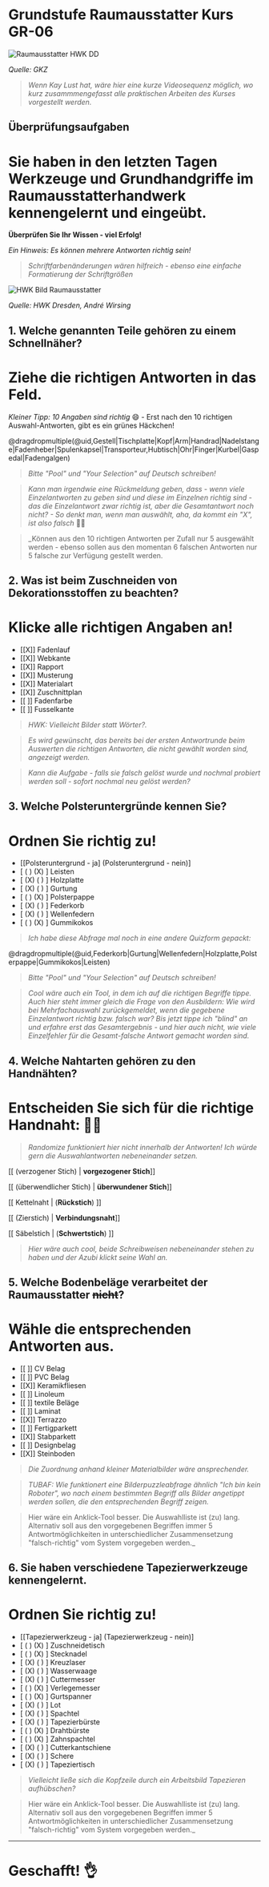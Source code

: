 <!--

author:   Hilke Domsch

email:    hilke.domsch@gkz-ev.de

version:  0.0.3

language: de

narrator: Deutsch Male

comment:  Grundkurs Raumausstatter

edit: true
date: 2025-06-24
logo: https://raw.githubusercontent.com/Ifi-DiAgnostiK-Project/LiaScript-Courses/refs/heads/main/img/Logo_234px.png


import: https://raw.githubusercontent.com/Ifi-DiAgnostiK-Project/LiaScript_DragAndDrop_Template/refs/heads/main/README.md
import: https://raw.githubusercontent.com/Ifi-DiAgnostiK-Project/Piktogramme/refs/heads/main/makros.md
import: https://raw.githubusercontent.com/Ifi-DiAgnostiK-Project/LiaScript_ImageQuiz/refs/heads/main/README.md

tags:
- Raumausstatter

@style
.flex-container {
    display: flex;[](https://liascript.github.io/LiveEditor/liascript/index.html?#5)
    flex-wrap: wrap; /* Allows the items to wrap as needed */
    align-items: stretch;
    gap: 20px; /* Adds both horizontal and vertical spacing between items */
}

.flex-child { 
    flex: 1;
    margin-right: 20px; /* Adds space between the columns */
}

@media (max-width: 600px) {
    .flex-child {
        flex: 100%; /* Makes the child divs take up the full width on slim devices */
        margin-right: 0; /* Removes the right margin */
    }
}
@end

-->

# Grundstufe Raumausstatter Kurs GR-06

![Raumausstatter HWK DD](https://raw.githubusercontent.com/Ifi-DiAgnostiK-Project/LiaScript-Courses/refs/heads/main/courses/img/interior.jpg)

_Quelle: GKZ_

>_Wenn Kay Lust hat, wäre hier eine kurze Videosequenz möglich, wo kurz zusammmengefasst alle praktischen Arbeiten des Kurses vorgestellt werden._

##  Überprüfungsaufgaben

Sie haben in den letzten Tagen Werkzeuge und Grundhandgriffe im Raumausstatterhandwerk kennengelernt und eingeübt.
===

__Überprüfen Sie Ihr Wissen - viel Erfolg!__

_Ein Hinweis: Es können mehrere Antworten richtig sein!_

>_Schriftfarbenänderungen wären hilfreich - ebenso eine einfache Formatierung der Schriftgrößen_

![HWK Bild Raumausstatter](img/hwk1.jpg)

_Quelle: HWK Dresden, André Wirsing_



## 1. Welche genannten Teile gehören zu einem Schnellnäher? 

Ziehe die richtigen Antworten in das Feld.
===

_Kleiner Tipp: 10 Angaben sind richtig_ 😄 - Erst nach den 10 richtigen Auswahl-Antworten, gibt es ein grünes Häckchen!

<!-- data-randomize -->
@dragdropmultiple(@uid,Gestell|Tischplatte|Kopf|Arm|Handrad|Nadelstange|Fadenheber|Spulenkapsel|Transporteur,Hubtisch|Ohr|Finger|Kurbel|Gaspedal|Fadengalgen)


>_Bitte "Pool" und "Your Selection" auf Deutsch schreiben!_

>_Kann man irgendwie eine Rückmeldung geben, dass - wenn viele Einzelantworten zu geben sind und diese im Einzelnen richtig sind - das die Einzelantwort zwar richtig ist, aber die Gesamtantwort noch nicht? - So denkt man, wenn man auswählt, aha, da kommt ein "X", ist also falsch_ 🤷‍♀️

>_Können aus den 10 richtigen Antworten per Zufall nur 5 ausgewählt werden - ebenso sollen aus den momentan 6 falschen Antworten nur 5 falsche zur Verfügung gestellt werden.




## 2. Was ist beim Zuschneiden von Dekorationsstoffen zu beachten? 

Klicke alle richtigen Angaben an!
===

<!-- data-randomize -->
- [[X]] Fadenlauf
- [[X]] Webkante
- [[X]] Rapport
- [[X]] Musterung
- [[X]] Materialart
- [[X]] Zuschnittplan
- [[ ]] Fadenfarbe
- [[ ]] Fusselkante

>_HWK: Vielleicht Bilder statt Wörter?._

>_Es wird gewünscht, das bereits bei der ersten Antwortrunde beim Auswerten die richtigen Antworten, die nicht gewählt worden sind, angezeigt werden._

>_Kann die Aufgabe - falls sie falsch gelöst wurde und nochmal probiert werden soll - sofort nochmal neu gelöst werden?_



## 3. Welche Polsteruntergründe kennen Sie? 

Ordnen Sie richtig zu!
===


<!-- data-randomize -->
- [[Polsteruntergrund - ja] (Polsteruntergrund - nein)]
- [    ( )           (X)        ]  Leisten
- [    (X)           ( )        ]  Holzplatte
- [    (X)           ( )        ]  Gurtung
- [    ( )           (X)        ]  Polsterpappe
- [    (X)           ( )        ]  Federkorb
- [    (X)           ( )        ]  Wellenfedern
- [    ( )           (X)        ]  Gummikokos


>_Ich habe diese Abfrage mal noch in eine andere Quizform gepackt:_


<!-- data-randomize -->
@dragdropmultiple(@uid,Federkorb|Gurtung|Wellenfedern|Holzplatte,Polsterpappe|Gummikokos|Leisten)


>_Bitte "Pool" und "Your Selection" auf Deutsch schreiben!_

>_Cool wäre auch ein Tool, in dem ich auf die richtigen Begriffe tippe. Auch hier steht immer gleich die Frage von den Ausbildern: Wie wird bei Mehrfachauswahl zurückgemeldet, wenn die gegebene Einzelantwort richtig bzw. falsch war? Bis jetzt tippe ich "blind" an und erfahre erst das Gesamtergebnis - und hier auch nicht, wie viele Einzelfehler für die Gesamt-falsche Antwort gemacht worden sind._


## 4. Welche Nahtarten gehören zu den Handnähten? 

Entscheiden Sie sich für die richtige Handnaht: 🤷‍♀️
===

>_Randomize funktioniert hier nicht innerhalb der Antworten! Ich würde gern die Auswahlantworten nebeneinander setzen._

<!-- data-randomize -->
[[ (verzogener Stich) | __vorgezogener Stich__]] 

<!-- data-randomize -->
[[ (überwendlicher Stich) | __überwundener Stich__]] 

<!-- data-randomize -->
[[ Kettelnaht | (__Rückstich__)  ]] 

<!-- data-randomize -->
[[ (Zierstich) | __Verbindungsnaht__]] 

<!-- data-randomize -->
[[ Säbelstich | (__Schwertstich__)  ]] 



>_Hier wäre auch cool, beide Schreibweisen nebeneinander stehen zu haben und der Azubi klickt seine Wahl an._


## 5. Welche Bodenbeläge verarbeitet der Raumausstatter ~~nicht~~? 

Wähle die entsprechenden Antworten aus. 
===

<!-- data-randomize -->
- [[ ]] CV Belag
- [[ ]] PVC Belag
- [[X]] Keramikfliesen
- [[ ]] Linoleum
- [[ ]] textile Beläge
- [[ ]] Laminat
- [[X]] Terrazzo
- [[ ]] Fertigparkett
- [[X]] Stabparkett
- [[ ]] Designbelag
- [[X]] Steinboden

>_Die Zuordnung anhand kleiner Materialbilder wäre ansprechender._

>_TUBAF: Wie funktionert eine Bilderpuzzleabfrage ähnlich "Ich bin kein Roboter", wo nach einem bestimmten Begriff alls Bilder angetippt werden sollen, die den entsprechenden Begriff zeigen._

>Hier wäre ein Anklick-Tool besser. Die Auswahlliste ist (zu) lang. Alternativ soll aus den vorgegebenen Begriffen immer 5 Antwortmöglichkeiten in unterschiedlicher Zusammensetzung "falsch-richtig" vom System vorgegeben werden._


## 6. Sie haben verschiedene Tapezierwerkzeuge kennengelernt. 

Ordnen Sie richtig zu!
===

<!-- data-randomize -->
- [[Tapezierwerkzeug - ja] (Tapezierwerkzeug - nein)]
- [    ( )           (X)        ]  Zuschneidetisch
- [    ( )           (X)        ]  Stecknadel
- [    (X)           ( )        ]  Kreuzlaser
- [    (X)           ( )        ]  Wasserwaage
- [    (X)           ( )        ]  Cuttermesser
- [    ( )           (X)        ]  Verlegemesser
- [    ( )           (X)        ]  Gurtspanner
- [    (X)           ( )        ]  Lot
- [    (X)           ( )        ]  Spachtel
- [    (X)           ( )        ]  Tapezierbürste
- [    ( )           (X)        ]  Drahtbürste
- [    ( )           (X)        ]  Zahnspachtel
- [    (X)           ( )        ]  Cutterkantschiene
- [    (X)           ( )        ]  Schere
- [    (X)           ( )        ]  Tapeziertisch


>_Vielleicht ließe sich die Kopfzeile durch ein Arbeitsbild Tapezieren aufhübschen?_

>Hier wäre ein Anklick-Tool besser. Die Auswahlliste ist (zu) lang. Alternativ soll aus den vorgegebenen Begriffen immer 5 Antwortmöglichkeiten in unterschiedlicher Zusammensetzung "falsch-richtig" vom System vorgegeben werden._

---

Geschafft! 👌
===
